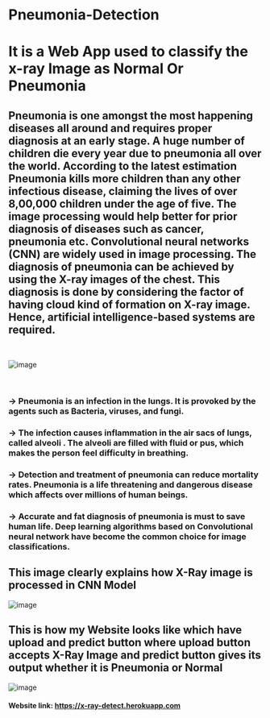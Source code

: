 # Pneumonia-Detection

#  It is a Web App used to classify the x-ray Image as Normal Or Pneumonia

##  Pneumonia is one amongst the most happening diseases all around and requires proper diagnosis at an early stage. A huge number of children die every year due to pneumonia all over the world. According to the latest estimation Pneumonia kills more children than any other infectious disease, claiming the lives of over 8,00,000 children under the age of five. The image processing would help better for prior diagnosis of diseases such as cancer, pneumonia etc. Convolutional neural networks (CNN) are widely used in image processing. The diagnosis of pneumonia can be achieved by using the X-ray images of the chest. This diagnosis is done by considering the factor of having cloud kind of formation on X-ray image. Hence, artificial intelligence-based systems are required.
<br />

![image](https://user-images.githubusercontent.com/42439091/122640965-e882a700-d11f-11eb-8f6f-bc171a6594f1.png)

<br />

### →  Pneumonia is an infection in the lungs. It is provoked by the agents such as Bacteria, viruses, and fungi. 

### →  The infection causes inflammation in the air sacs of lungs, called alveoli . The alveoli are filled with fluid or pus, which makes the person feel difficulty in breathing. 

### →  Detection and treatment of pneumonia can reduce mortality rates. Pneumonia is a life threatening and dangerous disease which affects over millions of human beings. 

### →  Accurate and fat diagnosis of pneumonia is must to save human life. Deep learning algorithms based on Convolutional neural network have become the common choice for image classifications. 

## This image clearly explains how X-Ray image is processed in CNN Model
![image](https://user-images.githubusercontent.com/42439091/122641160-10bed580-d121-11eb-80fb-4b41a8faf210.png)

## This is how my Website looks like which have upload and predict button where upload button accepts X-Ray Image and predict button gives its output whether it is Pneumonia or Normal

![image](https://user-images.githubusercontent.com/42439091/122641167-1f0cf180-d121-11eb-9b38-cf98de0dbe99.png)

#### Website link: https://x-ray-detect.herokuapp.com
